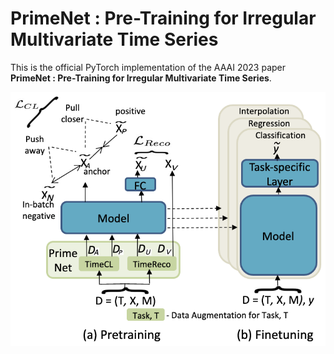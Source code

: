 # PrimeNet : Pre-Training for Irregular Multivariate Time Series
This is the official PyTorch implementation of the AAAI 2023 paper **PrimeNet : Pre-Training for Irregular Multivariate Time Series**.

![alt text](https://github.com/ranakroychowdhury/PrimeNet/blob/main/setup.png)
